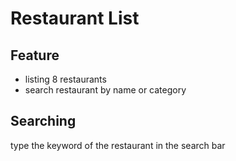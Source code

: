 # Restaurant List

## Feature
- listing 8 restaurants 
- search restaurant by name or category

## Searching
type the keyword of the restaurant in the search bar